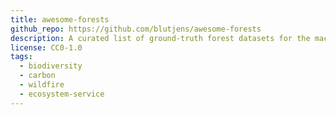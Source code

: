 ```yaml
---
title: awesome-forests
github_repo: https://github.com/blutjens/awesome-forests
description: A curated list of ground-truth forest datasets for the machine learning and forestry community.
license: CC0-1.0
tags:
  - biodiversity
  - carbon
  - wildfire
  - ecosystem-service
---
```

